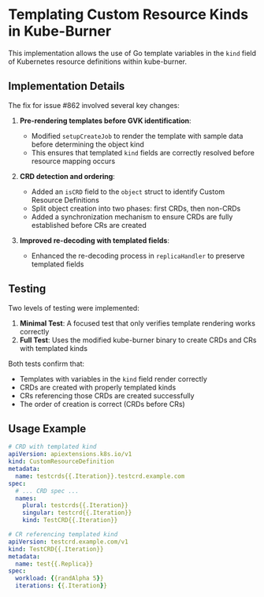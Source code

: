 # Templating Custom Resource Kinds in Kube-Burner

This implementation allows the use of Go template variables in the `kind` field of Kubernetes resource definitions within kube-burner.

## Implementation Details

The fix for issue #862 involved several key changes:

1. **Pre-rendering templates before GVK identification**:
   - Modified `setupCreateJob` to render the template with sample data before determining the object kind
   - This ensures that templated `kind` fields are correctly resolved before resource mapping occurs

2. **CRD detection and ordering**:
   - Added an `isCRD` field to the `object` struct to identify Custom Resource Definitions
   - Split object creation into two phases: first CRDs, then non-CRDs
   - Added a synchronization mechanism to ensure CRDs are fully established before CRs are created

3. **Improved re-decoding with templated fields**:
   - Enhanced the re-decoding process in `replicaHandler` to preserve templated fields

## Testing

Two levels of testing were implemented:

1. **Minimal Test**: A focused test that only verifies template rendering works correctly
2. **Full Test**: Uses the modified kube-burner binary to create CRDs and CRs with templated kinds

Both tests confirm that:
- Templates with variables in the `kind` field render correctly
- CRDs are created with properly templated kinds
- CRs referencing those CRDs are created successfully
- The order of creation is correct (CRDs before CRs)

## Usage Example

```yaml
# CRD with templated kind
apiVersion: apiextensions.k8s.io/v1
kind: CustomResourceDefinition
metadata:
  name: testcrds{{.Iteration}}.testcrd.example.com
spec:
  # ... CRD spec ...
  names:
    plural: testcrds{{.Iteration}}
    singular: testcrd{{.Iteration}}
    kind: TestCRD{{.Iteration}}
```

```yaml
# CR referencing templated kind
apiVersion: testcrd.example.com/v1
kind: TestCRD{{.Iteration}}
metadata:
  name: test{{.Replica}}
spec:
  workload: {{randAlpha 5}}
  iterations: {{.Iteration}}
```
